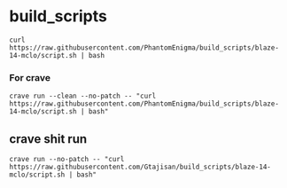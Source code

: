 # build_scripts

```
curl https://raw.githubusercontent.com/PhantomEnigma/build_scripts/blaze-14-mclo/script.sh | bash
```

### For crave
```
crave run --clean --no-patch -- "curl https://raw.githubusercontent.com/PhantomEnigma/build_scripts/blaze-14-mclo/script.sh | bash"
```
## crave shit run
```
crave run --no-patch -- "curl https://raw.githubusercontent.com/Gtajisan/build_scripts/blaze-14-mclo/script.sh | bash"
```
